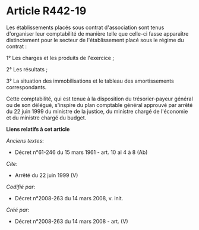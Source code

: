 # Article R442-19

Les établissements placés sous contrat d'association sont tenus d'organiser leur comptabilité de manière telle que celle-ci
fasse apparaître distinctement pour le secteur de l'établissement placé sous le régime du contrat : 

1° Les charges et les produits de l'exercice ; 

2° Les résultats ; 

3° La situation des immobilisations et le tableau des amortissements correspondants. 

Cette comptabilité, qui est tenue à la disposition du trésorier-payeur général ou de son délégué, s'inspire du plan comptable
général approuvé par arrêté du 22 juin 1999 du ministre de la justice, du ministre chargé de l'économie et du ministre chargé
du budget.

**Liens relatifs à cet article**

_Anciens textes_:

  - Décret n°61-246 du 15 mars 1961 - art. 10 al 4 à 8 (Ab)

_Cite_:

  - Arrêté du 22 juin 1999 (V)

_Codifié par_:

  - Décret n°2008-263 du 14 mars 2008, v. init.

_Créé par_:

  - Décret n°2008-263 du 14 mars 2008 - art. (V)
